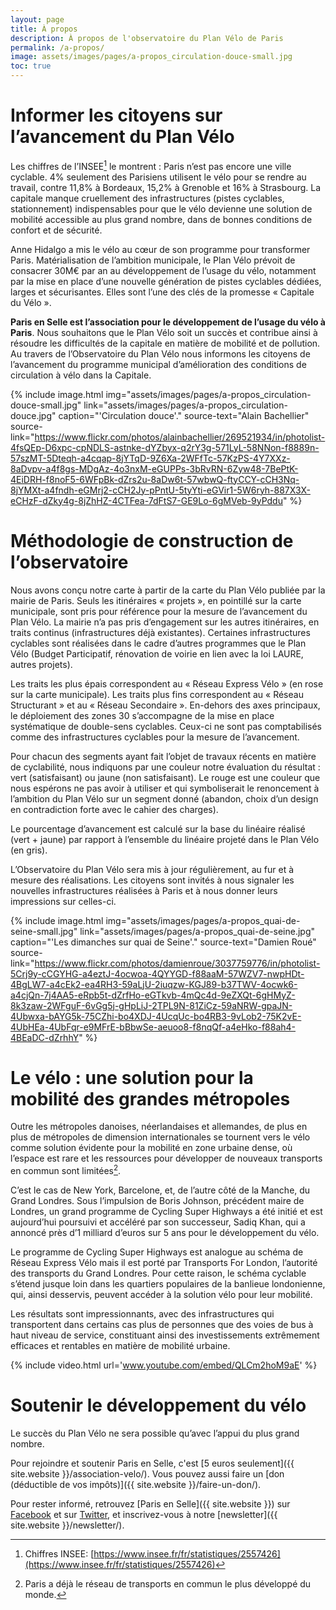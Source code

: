 ```yaml
---
layout: page
title: À propos
description: À propos de l'observatoire du Plan Vélo de Paris
permalink: /a-propos/
image: assets/images/pages/a-propos_circulation-douce-small.jpg
toc: true
---
```


# Informer les citoyens sur l’avancement du Plan Vélo

Les chiffres de l’INSEE[^insee] le montrent : Paris n’est pas encore une ville cyclable. 4% seulement des Parisiens utilisent le vélo pour se rendre au travail, contre 11,8% à Bordeaux, 15,2% à Grenoble et 16% à Strasbourg. La capitale manque cruellement des infrastructures (pistes cyclables, stationnement) indispensables pour que le vélo devienne une solution de mobilité accessible au plus grand nombre, dans de bonnes conditions de confort et de sécurité.

Anne Hidalgo a mis le vélo au cœur de son programme pour transformer Paris. Matérialisation de l’ambition municipale, le Plan Vélo prévoit de consacrer 30M€ par an au développement de l’usage du vélo, notamment par la mise en place d’une nouvelle génération de pistes cyclables dédiées, larges et sécurisantes. Elles sont l’une des clés de la promesse « Capitale du Vélo ».

**Paris en Selle est l’association pour le développement de l’usage du vélo à Paris**. Nous souhaitons que le Plan Vélo soit un succès et contribue ainsi à résoudre les difficultés de la capitale en matière de mobilité et de pollution. Au travers de l’Observatoire du Plan Vélo nous informons les citoyens de l’avancement du programme municipal d’amélioration des conditions de circulation à vélo dans la Capitale.

{% include image.html
            img="assets/images/pages/a-propos_circulation-douce-small.jpg"
            link="assets/images/pages/a-propos_circulation-douce.jpg"
            caption="'Circulation douce'."
            source-text="Alain Bachellier"
            source-link="https://www.flickr.com/photos/alainbachellier/269521934/in/photolist-4fsQEp-D6xpc-cpNDLS-astnke-dYZbyx-q2rY3g-571LyL-58NNon-f8889n-57szMT-5Dteqh-a4cqap-8jYTqD-9Z6Xa-2WFfTc-57KzPS-4Y7XXz-8aDvpv-a4f8gs-MDgAz-4o3nxM-eGUPPs-3bRvRN-6Zyw48-7BePtK-4EiDRH-f8noF5-6WFpBk-dZrs2u-8aDw6t-57wbwQ-ftyCCY-cCH3Nq-8jYMXt-a4fndh-eGMrj2-cCH2Jy-pPntU-5tyYti-eGVir1-5W6ryh-887X3X-eCHzF-dZky4g-8jZhHZ-4CTFea-7dFtS7-GE9Lo-6gMVeb-9yPddu"
%}

# Méthodologie de construction de l’observatoire

Nous avons conçu notre carte à partir de la carte du Plan Vélo publiée par la mairie de Paris. Seuls les itinéraires « projets », en pointillé sur la carte municipale, sont pris pour référence pour la mesure de l’avancement du Plan Vélo. La mairie n’a pas pris d’engagement sur les autres itinéraires, en traits continus (infrastructures déjà existantes). Certaines infrastructures cyclables sont réalisées dans le cadre d’autres programmes que le Plan Vélo (Budget Participatif, rénovation de voirie en lien avec la loi LAURE, autres projets).

Les traits les plus épais correspondent au « Réseau Express Vélo » (en rose sur la carte municipale). Les traits plus fins correspondent au « Réseau Structurant » et au « Réseau Secondaire ». En-dehors des axes principaux, le déploiement des zones 30 s’accompagne de la mise en place systématique de double-sens cyclables. Ceux-ci ne sont pas comptabilisés comme des infrastructures cyclables pour la mesure de l’avancement.

Pour chacun des segments ayant fait l’objet de travaux récents en matière de cyclabilité, nous indiquons par une couleur notre évaluation du résultat : vert (satisfaisant) ou jaune (non satisfaisant). Le rouge est une couleur que nous espérons ne pas avoir à utiliser et qui symboliserait le renoncement à l’ambition du Plan Vélo sur un segment donné (abandon, choix d’un design en contradiction forte avec le cahier des charges).

Le pourcentage d’avancement est calculé sur la base du linéaire réalisé (vert + jaune) par rapport à l’ensemble du linéaire projeté dans le Plan Vélo (en gris).

L’Observatoire du Plan Vélo sera mis à jour régulièrement, au fur et à mesure des réalisations. Les citoyens sont invités à nous signaler les nouvelles infrastructures réalisées à Paris et à nous donner leurs impressions sur celles-ci.

{% include image.html
            img="assets/images/pages/a-propos_quai-de-seine-small.jpg"
            link="assets/images/pages/a-propos_quai-de-seine.jpg"
            caption="'Les dimanches sur quai de Seine'."
            source-text="Damien Roué"
            source-link="https://www.flickr.com/photos/damienroue/3037759776/in/photolist-5Crj9y-cCGYHG-a4eztJ-4ocwoa-4QYYGD-f88aaM-57WZV7-nwpHDt-4BgLW7-a4cEk2-ea4RH3-59aLjU-2iuqzw-KGJ89-b37TWV-4ocwk6-a4cjQn-7j4AA5-eRpb5t-dZrfHo-eGTkvb-4mQc4d-9eZXQt-6gHMyZ-8k3zaw-2WFguF-6vGg5j-gHpLiJ-2TPL9N-81ZiCz-59aNRW-gpaJN-4Ubwxa-bAYG5k-75CZhi-bo4XDJ-4UcqUc-bo4RB3-9vLob2-75K2vE-4UbHEa-4UbFqr-e9MFrE-bBbwSe-aeuoo8-f8nqQf-a4eHko-f88ah4-4BEaDC-dZrhhY"
%}

# Le vélo : une solution pour la mobilité des grandes métropoles

Outre les métropoles danoises, néerlandaises et allemandes, de plus en plus de métropoles de dimension internationales se tournent vers le vélo comme solution évidente pour la mobilité en zone urbaine dense, où l’espace est rare et les ressources pour développer de nouveaux transports en commun sont limitées[^limitees].

C’est le cas de New York, Barcelone, et, de l’autre côté de la Manche, du Grand Londres. Sous l’impulsion de Boris Johnson, précédent maire de Londres, un grand programme de Cycling Super Highways a été initié et est aujourd’hui poursuivi et accéléré par son successeur, Sadiq Khan, qui a annoncé près d’1 milliard d’euros sur 5 ans pour le développement du vélo.

Le programme de Cycling Super Highways est analogue au schéma de Réseau Express Vélo mais il est porté par Transports For London, l’autorité des transports du Grand Londres. Pour cette raison, le schéma cyclable s’étend jusque loin dans les quartiers populaires de la banlieue londonienne, qui, ainsi desservis, peuvent accéder à la solution vélo pour leur mobilité.

Les résultats sont impressionnants, avec des infrastructures qui transportent dans certains cas plus de personnes que des voies de bus à haut niveau de service, constituant ainsi des investissements extrêmement efficaces et rentables en matière de mobilité urbaine.

{% include video.html url='www.youtube.com/embed/QLCm2hoM9aE' %}

# Soutenir le développement du vélo

Le succès du Plan Vélo ne sera possible qu’avec l’appui du plus grand nombre.

Pour rejoindre et soutenir Paris en Selle, c'est [5 euros seulement]({{ site.website }}/association-velo/).
Vous pouvez aussi faire un [don (déductible de vos impôts)]({{ site.website }}/faire-un-don/).

Pour rester informé, retrouvez [Paris en Selle]({{ site.website }}) sur [Facebook](https://www.facebook.com/parisenselle) et sur [Twitter](https://twitter.com/parisenselle), et inscrivez-vous à notre [newsletter]({{ site.website }}/newsletter/).

[^insee]: Chiffres INSEE: [https://www.insee.fr/fr/statistiques/2557426](https://www.insee.fr/fr/statistiques/2557426)
[^limitees]: Paris a déjà le réseau de transports en commun le plus développé du monde.
